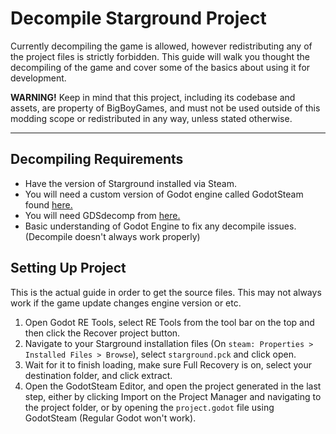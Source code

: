 
# Decompile Starground Project
Currently decompiling the game is allowed, however redistributing any of the project files is strictly forbidden. This guide will walk you thought the decompiling of the game and cover some of the basics about using it for development.

  <div class="alert alert-error radius">
<strong class="font__weight-semibold">WARNING!</strong> Keep in mind that this project, including its codebase and assets, are property of BigBoyGames, and must not be used outside of this modding scope or redistributed in any way, unless stated otherwise.
  </div>

***
## Decompiling Requirements
- Have the version of Starground installed via Steam.
- You will need a custom version of Godot engine called GodotSteam found [here.](https://github.com/GodotSteam/MultiPlayerPeer/releases/tag/v4.11-mp)
- You will need GDSdecomp from [here.](https://github.com/bruvzg/gdsdecomp/releases/tag/v0.7.3)
- Basic understanding of Godot Engine to fix any decompile issues. (Decompile doesn't always work properly)

## Setting Up Project
This is the actual guide in order to get the source files. This may not always work if the game update changes engine version or etc.

1. Open Godot RE Tools, select RE Tools from the tool bar on the top and then click the Recover project button.
2. Navigate to your Starground installation files (On `steam: Properties > Installed Files > Browse`), select `starground.pck` and click open.
3. Wait for it to finish loading, make sure Full Recovery is on, select your destination folder, and click extract.
4. Open the GodotSteam Editor, and open the project generated in the last step, either by clicking Import on the Project Manager and navigating to the project folder, or by opening the `project.godot` file using GodotSteam (Regular Godot won't work).
